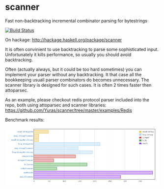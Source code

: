 # scanner
Fast non-backtracking incremental combinator parsing for bytestrings

[![Build Status](https://travis-ci.org/Yuras/scanner.svg?branch=master)](https://travis-ci.org/Yuras/scanner)

On hackage: http://hackage.haskell.org/package/scanner

It is often convinient to use backtracking to parse some sophisticated
input. Unfortunately it kills performance, so usually you should avoid
backtracking.

Often (actually always, but it could be too hard sometimes) you can
implement your parser without any backtracking. It that case all the
bookkeeping usuall parser combinators do becomes unnecessary. The
scanner library is designed for such cases. It is often 2 times faster
then attoparsec.

As an example, please checkout redis protocol parser included into the
repo, both using attoparsec and scanner libraries:
https://github.com/Yuras/scanner/tree/master/examples/Redis

Benchmark results:

![Bechmark results](https://raw.githubusercontent.com/Yuras/scanner/master/bench/bench.png)
